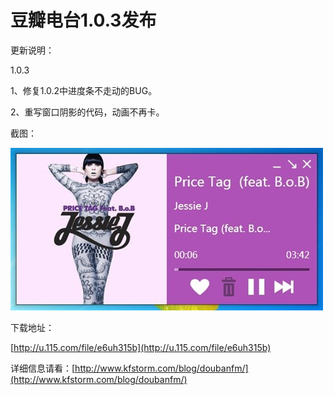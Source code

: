 # 豆瓣电台1.0.3发布

更新说明：

1.0.3

1、修复1.0.2中进度条不走动的BUG。

2、重写窗口阴影的代码，动画不再卡。

截图：

[<img style="background-image: none; border-bottom: 0px; border-left: 0px; padding-left: 0px; padding-right: 0px; display: inline; border-top: 0px; border-right: 0px; padding-top: 0px" title="image" border="0" alt="image" src="/attachment/up/blog/images/1.0.3_12F6A/image_thumb.jpg" width="500" height="260" />](/attachment/up/blog/images/1.0.3_12F6A/image.jpg)

下载地址：

[http://u.115.com/file/e6uh315b](http://u.115.com/file/e6uh315b)

详细信息请看：[http://www.kfstorm.com/blog/doubanfm/](http://www.kfstorm.com/blog/doubanfm/)
